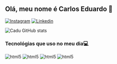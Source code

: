 ## Olá, meu nome é Carlos Eduardo 👋

[![Instagram](https://img.shields.io/badge/Instagram-E4405F?style=for-the-badge&logo=instagram&logoColor=white)](https://www.instagram.com/cadu_aguiaar)
[![Linkedin](https://img.shields.io/badge/LinkedIn-0077B5?style=for-the-badge&logo=linkedin&logoColor=white)](https://www.linkedin.com/in/caduaguiaar/)

![Cadu GitHub stats](https://github-readme-stats.vercel.app/api?username=cadu-shift&show_icons=true&theme=tokyonight)

### Tecnológias que uso no meu dia💻 
<div display: in-line_block>
  <img align="center" alt="html5" src="https://img.shields.io/badge/java-%23ED8B00.svg?style=for-the-badge&logo=openjdk&logoColor=white"/>
  <img align="center" alt="html5" src="https://img.shields.io/badge/spring-%236DB33F.svg?style=for-the-badge&logo=spring&logoColor=white"/>
  <img align="center" alt="html5" src="https://img.shields.io/badge/JavaScript-F7DF1E?style=for-the-badge&logo=javascript&logoColor=black"/>
  <img align="center" alt="html5" src="https://img.shields.io/badge/nestjs-%23E0234E.svg?style=for-the-badge&logo=nestjs&logoColor=white"/>
</div>
